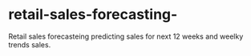 # retail-sales-forecasting-
Retail sales forecasteing predicting sales for next 12 weeks and weelky trends sales.
